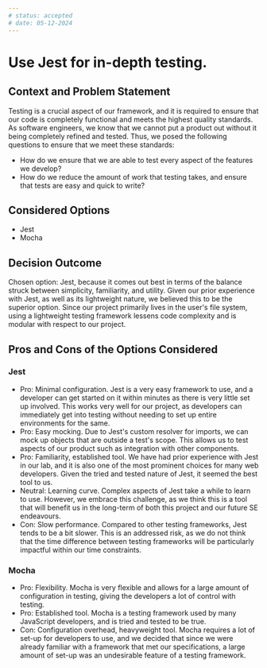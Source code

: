 ```yaml
---
# status: accepted 
# date: 05-12-2024
---
```

# Use Jest for in-depth testing.

## Context and Problem Statement

Testing is a crucial aspect of our framework, and it is required to ensure that our code is completely functional and meets the highest quality standards. As software engineers, we know that we cannot put a product out without it being completely refined and tested. Thus, we posed the following questions to ensure that we meet these standards:
* How do we ensure that we are able to test every aspect of the features we develop?
* How do we reduce the amount of work that testing takes, and ensure that tests are easy and quick to write?

## Considered Options

* Jest
* Mocha

## Decision Outcome

Chosen option: Jest, because it comes out best in terms of the balance struck between simplicity, familiarity, and utility. Given our prior experience with Jest, as well as its lightweight nature, we believed this to be the superior option. Since our project primarily lives in the user's file system, using a lightweight testing framework lessens code complexity and is modular with respect to our project.

## Pros and Cons of the Options Considered

### Jest
* Pro: Minimal configuration. Jest is a very easy framework to use, and a developer can get started on it within minutes as there is very little set up involved. This works very well for our project, as developers can immediately get into testing without needing to set up entire environments for the same.
* Pro: Easy mocking. Due to Jest's custom resolver for imports, we can mock up objects that are outside a test's scope. This allows us to test aspects of our product such as integration with other components.
* Pro: Familiarity, established tool. We have had prior experience with Jest in our lab, and it is also one of the most prominent choices for many web developers. Given the tried and tested nature of Jest, it seemed the best tool to us. 
* Neutral: Learning curve. Complex aspects of Jest take a while to learn to use. However, we embrace this challenge, as we think this is a tool that will benefit us in the long-term of both this project and our future SE endeavours. 
* Con: Slow performance. Compared to other testing frameworks, Jest tends to be a bit slower. This is an addressed risk, as we do not think that the time difference between testing frameworks will be particularly impactful within our time constraints.

### Mocha
* Pro: Flexibility. Mocha is very flexible and allows for a large amount of configuration in testing, giving the developers a lot of control with testing.
* Pro: Established tool. Mocha is a testing framework used by many JavaScript developers, and is tried and tested to be true.
* Con: Configuration overhead, heavyweight tool. Mocha requires a lot of set-up for developers to use, and we decided that since we were already familiar with a framework that met our specifications, a large amount of set-up was an undesirable feature of a testing framework.